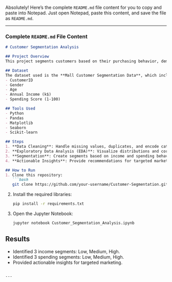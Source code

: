 Absolutely! Here’s the complete `README.md` file content for you to copy and paste into Notepad. Just open Notepad, paste this content, and save the file as `README.md`.

---

### **Complete `README.md` File Content**
```markdown
# Customer Segmentation Analysis

## Project Overview
This project segments customers based on their purchasing behavior, demographics, and preferences to help businesses target their marketing efforts.

## Dataset
The dataset used is the **Mall Customer Segmentation Data**, which includes:
- CustomerID
- Gender
- Age
- Annual Income (k$)
- Spending Score (1-100)

## Tools Used
- Python
- Pandas
- Matplotlib
- Seaborn
- Scikit-learn

## Steps
1. **Data Cleaning**: Handle missing values, duplicates, and encode categorical variables.
2. **Exploratory Data Analysis (EDA)**: Visualize distributions and correlations.
3. **Segmentation**: Create segments based on income and spending behavior.
4. **Actionable Insights**: Provide recommendations for targeted marketing.

## How to Run
1. Clone this repository:
   ```bash
   git clone https://github.com/your-username/Customer-Segmentation.git
   ```
2. Install the required libraries:
   ```bash
   pip install -r requirements.txt
   ```
3. Open the Jupyter Notebook:
   ```bash
   jupyter notebook Customer_Segmentation_Analysis.ipynb
   ```

## Results
- Identified 3 income segments: Low, Medium, High.
- Identified 3 spending segments: Low, Medium, High.
- Provided actionable insights for targeted marketing.


```

---

